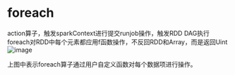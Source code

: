# foreach
action算子，触发sparkContext进行提交runjob操作，触发RDD DAG执行
foreach对RDD中每个元素都应用f函数操作，不反回RDD和Array，而是返回Uint
![image](https://github.com/williamzhang11/fastTech/blob/master/src/main/java/com/xiu/fastBigData/flatmap/image/flatmap.jpg)

上图中表示foreach算子通过用户自定义函数对每个数据项进行操作。